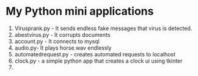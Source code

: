 # My Python mini applications

1. Virusprank.py - It sends endless fake messages that virus is detected.
2. abestvirus.py - It corrupts documents
3. account.py - It connects to mysql
4. audio.py- It plays horse.wav endlessly
5. automatedrequest.py - creates automated requests to localhost
6. clock.py - a simple python app that creates a clock ui using tkinter
7. 



